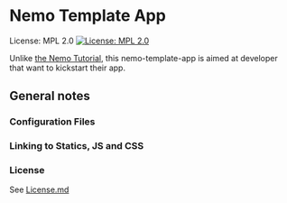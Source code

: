 # Nemo Template App

License: MPL 2.0
[![License: MPL 2.0](https://img.shields.io/badge/License-MPL%202.0-brightgreen.svg)](https://opensource.org/licenses/MPL-2.0)

Unlike [the Nemo Tutorial](https://github.com/capitains/tutorial-nemo),
this nemo-template-app is aimed at developer that want to kickstart their app.

## General notes

### Configuration Files

### Linking to Statics, JS and CSS

### License

See [License.md](LICENSE.md)